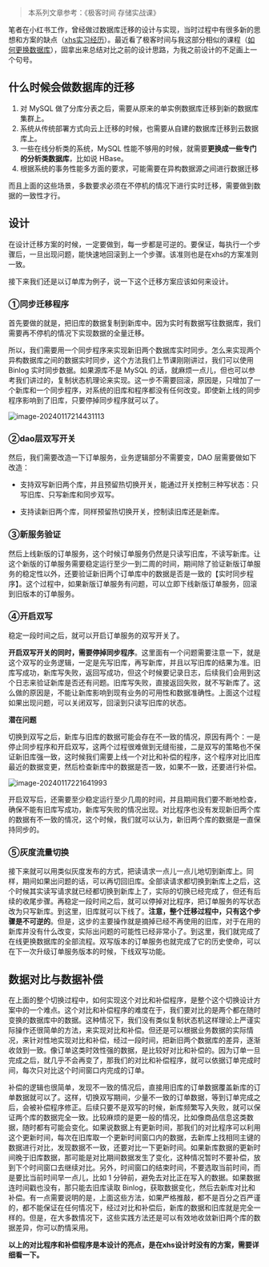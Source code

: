 

> 本系列文章参考：《极客时间 存储实战课》



笔者在小红书工作，曾经做过数据库迁移的设计与实现，当时过程中有很多新的思想和方案的缺点（[xhs实习经历](https://2290653824.github.io/pages/490e59/)）。最近看了极客时间与我这部分相似的课程（[如何更换数据库](https://time.geekbang.org/column/article/221658?utm_campaign=100066301&utm_content=xiangqing&utm_medium=menu&utm_source=time_web&utm_term=timewebmenu)），固拿出来总结对比之前的设计思路，为我之前设计的不足画上一个句号。



## 什么时候会做数据库的迁移

1. 对 MySQL 做了分库分表之后，需要从原来的单实例数据库迁移到新的数据库集群上。
2. 系统从传统部署方式向云上迁移的时候，也需要从自建的数据库迁移到云数据库上。
3. 一些在线分析类的系统，MySQL 性能不够用的时候，就需要**更换成一些专门的分析类数据库**，比如说 HBase。
4. 根据系统的事务性能多方面的要求，可能需要在异构数据源之间进行数据迁移



而且上面的这些场景，多数要求必须在不停机的情况下进行实时迁移，需要做到数据的一致性才行。



## 设计

在设计迁移方案的时候，一定要做到，每一步都是可逆的。要保证，每执行一个步骤后，一旦出现问题，能快速地回滚到上一个步骤。该准则也是在xhs的方案准则一致。





接下来我们还是以订单库为例子，说一下这个迁移方案应该如何来设计。

### ①同步迁移程序

首先要做的就是，把旧库的数据复制到新库中。因为实时有数据写往数据库，我们需要再不停机的情况下实现数据的全量迁移。

所以，我们需要用一个同步程序来实现新旧两个数据库实时同步。怎么来实现两个异构数据库之间的数据实时同步，这个方法我们上节课刚刚讲过，我们可以使用 Binlog 实时同步数据。如果源库不是 MySQL 的话，就麻烦一点儿，但也可以参考我们讲过的，复制状态机理论来实现。这一步不需要回滚，原因是，只增加了一个新库和一个同步程序，对系统的旧库和程序都没有任何改变。即使新上线的同步程序影响到了旧库，只要停掉同步程序就可以了。

![image-20240117214431113](https://2290653824-github-io.oss-cn-hangzhou.aliyuncs.com/image-20240117214431113.png)



### ②dao层双写开关

然后，我们需要改造一下订单服务，业务逻辑部分不需要变，DAO 层需要做如下改造：

- 支持双写新旧两个库，并且预留热切换开关，能通过开关控制三种写状态：只写旧库、只写新库和同步双写。

- 支持读新旧两个库，同样预留热切换开关，控制读旧库还是新库。



### ③新服务验证

​	然后上线新版的订单服务，这个时候订单服务仍然是只读写旧库，不读写新库。让这个新版的订单服务需要稳定运行至少一到二周的时间，期间除了验证新版订单服务的稳定性以外，还要验证新旧两个订单库中的数据是否是一致的【实时同步程序】。这个过程中，如果新版订单服务有问题，可以立即下线新版订单服务，回滚到旧版本的订单服务。



### ④开启双写

稳定一段时间之后，就可以开启订单服务的双写开关了。

**开启双写开关的同时，需要停掉同步程序**。这里面有一个问题需要注意一下，就是这个双写的业务逻辑，一定是先写旧库，再写新库，并且以写旧库的结果为准。旧库写成功，新库写失败，返回写成功，但这个时候要记录日志，后续我们会用到这个日志来验证新库是否还有问题。旧库写失败，直接返回失败，就不写新库了。这么做的原因是，不能让新库影响到现有业务的可用性和数据准确性。上面这个过程如果出现问题，可以关闭双写，回滚到只读写旧库的状态。



**潜在问题**

切换到双写之后，新库与旧库的数据可能会存在不一致的情况，原因有两个：一是停止同步程序和开启双写，这两个过程很难做到无缝衔接，二是双写的策略也不保证新旧库强一致，这时候我们需要上线一个对比和补偿的程序，这个程序对比旧库最近的数据变更，然后检查新库中的数据是否一致，如果不一致，还要进行补偿。

![image-20240117221641993](https://2290653824-github-io.oss-cn-hangzhou.aliyuncs.com/image-20240117221641993.png)

开启双写后，还需要至少稳定运行至少几周的时间，并且期间我们要不断地检查，确保不能有旧库写成功，新库写失败的情况出现。对比程序也没有发现新旧两个库的数据有不一致的情况，这个时候，我们就可以认为，新旧两个库的数据是一直保持同步的。



### ⑤灰度流量切换

接下来就可以用类似灰度发布的方式，把读请求一点儿一点儿地切到新库上。同样，期间如果出问题的话，可以再切回旧库。全部读请求都切换到新库上之后，这个时候其实读写请求就已经都切换到新库上了，实际的切换已经完成了，但还有后续的收尾步骤。再稳定一段时间之后，就可以停掉对比程序，把订单服务的写状态改为只写新库。到这里，旧库就可以下线了。**注意，整个迁移过程中，只有这个步骤是不可逆的**。但是，这步的主要操作就是摘掉已经不再使用的旧库，对于在用的新库并没有什么改变，实际出问题的可能性已经非常小了。到这里，我们就完成了在线更换数据库的全部流程。双写版本的订单服务也就完成了它的历史使命，可以在下一次升级订单服务版本的时候，下线双写功能。







## 数据对比与数据补偿

在上面的整个切换过程中，如何实现这个对比和补偿程序，是整个这个切换设计方案中的一个难点。这个对比和补偿程序的难度在于，我们要对比的是两个都在随时变换的数据库中的数据。这种情况下，我们没有类似复制状态机这样理论上严谨实际操作还很简单的方法，来实现对比和补偿。但还是可以根据业务数据的实际情况，来针对性地实现对比和补偿，经过一段时间，把新旧两个数据库的差异，逐渐收敛到一致。像订单这类时效性强的数据，是比较好对比和补偿的。因为订单一旦完成之后，就几乎不会再变了，那我们的对比和补偿程序，就可以依据订单完成时间，每次只对比这个时间窗口内完成的订单。



补偿的逻辑也很简单，发现不一致的情况后，直接用旧库的订单数据覆盖新库的订单数据就可以了。这样，切换双写期间，少量不一致的订单数据，等到订单完成之后，会被补偿程序修正。后续只要不是双写的时候，新库频繁写入失败，就可以保证两个库的数据完全一致。比较麻烦的是更一般的情况，比如像商品信息这类数据，随时都有可能会变化。如果说数据上有更新时间，那我们的对比程序可以利用这个更新时间，每次在旧库取一个更新时间窗口内的数据，去新库上找相同主键的数据进行对比，发现数据不一致，还要对比一下更新时间。如果新库数据的更新时间晚于旧库数据，那可能是对比期间数据发生了变化，这种情况暂时不要补偿，放到下个时间窗口去继续对比。另外，时间窗口的结束时间，不要选取当前时间，而是要比当前时间早一点儿，比如 1 分钟前，避免去对比正在写入的数据。如果数据连时间戳也没有，那只能去旧库读取 Binlog，获取数据变化，然后去新库对比和补偿。有一点需要说明的是，上面这些方法，如果严格推敲，都不是百分之百严谨的，都不能保证在任何情况下，经过对比和补偿后，新库的数据和旧库就是完全一样的。但是，在大多数情况下，这些实践方法还是可以有效地收敛新旧两个库的数据差异，你可以酌情采用。



**以上的对比程序和补偿程序是本设计的亮点，是在xhs设计时没有的方案，需要详细看一下。**
